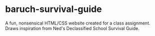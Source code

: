 # baruch-survival-guide
A fun, nonsensical HTML/CSS website created for a class assignment.
Draws inspiration from Ned's Declassified School Survival Guide.
